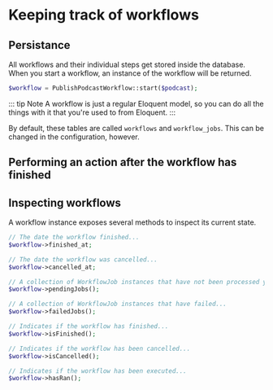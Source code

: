# Keeping track of workflows

## Persistance

All workflows and their individual steps get stored inside the database. When you start a workflow, an instance of the workflow will be returned.

```php
$workflow = PublishPodcastWorkflow::start($podcast);
```

::: tip Note
A workflow is just a regular Eloquent model, so you can do all the things with it that you're used to from Eloquent.
:::

By default, these tables are called `workflows` and `workflow_jobs`. This can be changed in the configuration, however.

## Performing an action after the workflow has finished

## Inspecting workflows

A workflow instance exposes several methods to inspect its current state.

```php
// The date the workflow finished...
$workflow->finished_at;

// The date the workflow was cancelled...
$workflow->cancelled_at;

// A collection of WorkflowJob instances that have not been processed yet...
$workflow->pendingJobs();

// A collection of WorkflowJob instances that have failed...
$workflow->failedJobs();

// Indicates if the workflow has finished...
$workflow->isFinished();

// Indicates if the workflow has been cancelled...
$workflow->isCancelled();

// Indicates if the workflow has been executed...
$workflow->hasRan();
```
